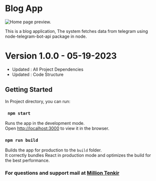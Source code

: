 <h1> Blog App </h1>
<a><img src="https://drive.google.com/file/d/1t1z2Y5H_rnmeddT9wl9nUT7KVXjYQ-SC/view?usp=sharing" alt="Home page preview." /></a>
<p> This is a blog application, The system fetches data from telegram using node-telegram-bot-api package in node. </p>

# Version 1.0.0 - 05-19-2023

- Updated : All Project Dependencies
- Updated : Code Structure

<h2> Getting Started </h2>

<p> In Project directory, you can run: </p>

<h3> <code> npm start </code> </h3>

<p> Runs the app in the development mode.<br>
Open <a href="http://localhost:3000">http://localhost:3000</a> to view it in the browser. </p>

<h3 id="npmrunbuild"><code>npm run build</code></h3>

<p>Builds the app for production to the <code>build</code> folder.<br>
It correctly bundles React in production mode and optimizes the build for the best performance.</p>

<h3>For questions and support mail  at <a href="million12.tenkir@gmail.com">Million Tenkir</a></h3>

